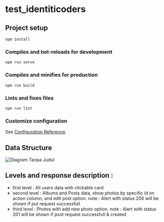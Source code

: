 # test_identiticoders

## Project setup
```
npm install
```

### Compiles and hot-reloads for development
```
npm run serve
```

### Compiles and minifies for production
```
npm run build
```

### Lints and fixes files
```
npm run lint
```

### Customize configuration
See [Configuration Reference](https://cli.vuejs.org/config/).

## Data Structure
![Diagram Tanpa Judul](https://user-images.githubusercontent.com/44964161/193449281-89b6a68c-813d-4e96-9591-867f3206b4fc.jpg)

## Levels and response description : 
- first level : All users data with clickable card
- second level : Albums and Posts data, show photos by specific id on action column, and edit post option. note : Alert with status 200 will be shown if put request successfull
- third level : Photos with add new photo option. note : Alert with status 201 will be shown if post request successfull & created

